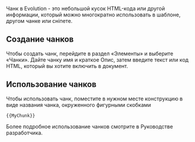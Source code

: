 Чанк в Evolution - это небольшой кусок HTML-кода или другой информации, который можно многократно использовать в шаблоне, другом чанке или сніпете.

## Создание чанков ##

Чтобы создать чанк, перейдите в раздел «Элементы» и выберите «Чанки». Дайте чанку имя и краткое Опис, затем введите текст или код HTML, который вы хотите включить в документ.

## Использование чанков

Чтобы использовать чанк, поместите в нужном месте конструкцию в виде названия чанка, окруженного фигурными скобками
```
{{MyChunk}}
```
Более подробное использование чанков смотрите в Руководстве разработчика.